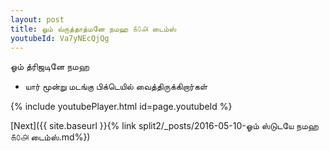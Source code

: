```yaml
---
layout: post
title: ஓம் வ்ருத்தாத்மனே நமஹ ௧௦௮ டைம்ஸ்
youtubeId: Va7yNEcQjQg
---
```

 
 
 ஓம் த்ரிஜடினே நமஹ  
 
 -  யார் மூன்று மடங்கு பிக்டெயில் வைத்திருக்கிறார்கள் 
 
  
 
  
 
 
 
 
 
 


{% include youtubePlayer.html id=page.youtubeId %}
 
[Next]({{ site.baseurl }}{% link  split2/_posts/2016-05-10-ஓம் ஸ்டுடயே நமஹ  ௧௦௮ டைம்ஸ்.md%})
 

